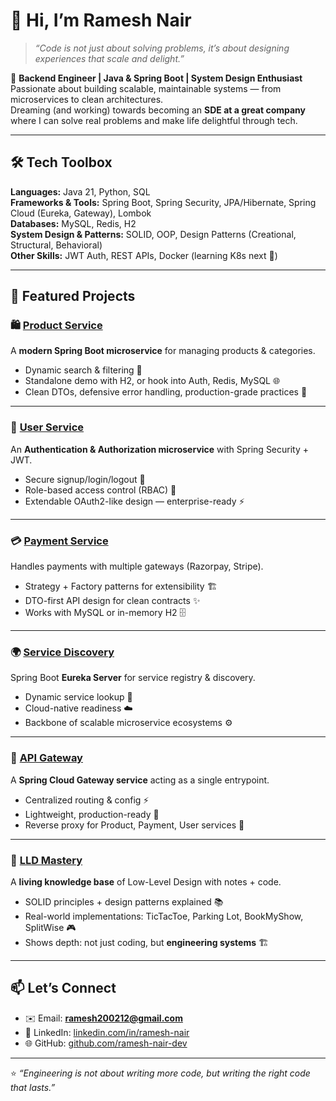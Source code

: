 # 👋 Hi, I’m Ramesh Nair  

> *“Code is not just about solving problems, it’s about designing experiences that scale and delight.”*  

🚀 **Backend Engineer | Java & Spring Boot | System Design Enthusiast**  
Passionate about building scalable, maintainable systems — from microservices to clean architectures.  
Dreaming (and working) towards becoming an **SDE at a great company** where I can solve real problems and make life delightful through tech.  

---

## 🛠️ Tech Toolbox  
**Languages:** Java 21, Python, SQL  
**Frameworks & Tools:** Spring Boot, Spring Security, JPA/Hibernate, Spring Cloud (Eureka, Gateway), Lombok  
**Databases:** MySQL, Redis, H2  
**System Design & Patterns:** SOLID, OOP, Design Patterns (Creational, Structural, Behavioral)  
**Other Skills:** JWT Auth, REST APIs, Docker (learning K8s next 🚀)  

---

## 💼 Featured Projects  

### 🛍️ [Product Service](https://github.com/ramesh-nair-dev/ProductService)  
A **modern Spring Boot microservice** for managing products & categories.  
- Dynamic search & filtering 🔎  
- Standalone demo with H2, or hook into Auth, Redis, MySQL 🌐  
- Clean DTOs, defensive error handling, production-grade practices 💼  

---

### 🔐 [User Service](https://github.com/ramesh-nair-dev/UserService)  
An **Authentication & Authorization microservice** with Spring Security + JWT.  
- Secure signup/login/logout 🔑  
- Role-based access control (RBAC) 👥  
- Extendable OAuth2-like design — enterprise-ready ⚡  

---

### 💳 [Payment Service](https://github.com/ramesh-nair-dev/PaymentService)  
Handles payments with multiple gateways (Razorpay, Stripe).  
- Strategy + Factory patterns for extensibility 🏗️  
- DTO-first API design for clean contracts ✨  
- Works with MySQL or in-memory H2 🗄️  

---

### 🌍 [Service Discovery](https://github.com/ramesh-nair-dev/ServiceDiscovery)  
Spring Boot **Eureka Server** for service registry & discovery.  
- Dynamic service lookup 🔎  
- Cloud-native readiness ☁️  
- Backbone of scalable microservice ecosystems ⚙️  

---

### 🚪 [API Gateway](https://github.com/ramesh-nair-dev/APIGatewayService)
A **Spring Cloud Gateway service** acting as a single entrypoint.  
- Centralized routing & config ⚡  
- Lightweight, production-ready 🌱  
- Reverse proxy for Product, Payment, User services 🚦  

---

### 🧠 [LLD Mastery](https://github.com/ramesh-nair-dev/LLD-Mastery)  
A **living knowledge base** of Low-Level Design with notes + code.  
- SOLID principles + design patterns explained 📚  
- Real-world implementations: TicTacToe, Parking Lot, BookMyShow, SplitWise 🎮  
- Shows depth: not just coding, but **engineering systems** 🏗️  


---

## 📫 Let’s Connect  
- ✉️ Email: **ramesh200212@gmail.com**  
- 💼 LinkedIn: [linkedin.com/in/ramesh-nair](https://www.linkedin.com/in/rameshofficial/)  
- 🌐 GitHub: [github.com/ramesh-nair-dev](https://github.com/ramesh-nair-dev)  

---

⭐️ *“Engineering is not about writing more code, but writing the right code that lasts.”*  

